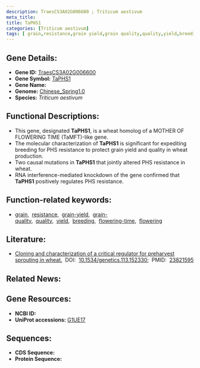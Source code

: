 ```yaml
---
description: TraesCS3A02G006600 ; Triticum aestivum
meta_title:
title: TaPHS1
categories: [Triticum aestivum]
tags: [ grain,resistance,grain yield,grain quality,quality,yield,breeding,flowering time,flowering ]
---
```


## Gene Details:
- **Gene ID:**	[TraesCS3A02G006600](https://ensembl.gramene.org/Triticum_aestivum/Gene/Summary?g=TraesCS3A02G006600)
- **Gene Symbol:** <u>TaPHS1</u>
- **Gene Name:** 
- **Genome:** [Chinese_Spring1.0](https://ensembl.gramene.org/Triticum_aestivum/Info/Index)
- **Species:** *Triticum aestivum*

## Functional Descriptions:
   - This gene, designated **TaPHS1**, is a wheat homolog of a MOTHER OF FLOWERING TIME (TaMFT)-like gene.
   - The molecular characterization of **TaPHS1** is significant for expediting breeding for PHS resistance to protect grain yield and quality in wheat production.
   - Two causal mutations in **TaPHS1** that jointly altered PHS resistance in wheat.
   - RNA interference-mediated knockdown of the gene confirmed that **TaPHS1** positively regulates PHS resistance.

## Function-related keywords:
   - [grain](/tags/grain/),&nbsp;&nbsp;[resistance](/tags/resistance/),&nbsp;&nbsp;[grain-yield](/tags/grain-yield/),&nbsp;&nbsp;[grain-quality](/tags/grain-quality/),&nbsp;&nbsp;[quality](/tags/quality/),&nbsp;&nbsp;[yield](/tags/yield/),&nbsp;&nbsp;[breeding](/tags/breeding/),&nbsp;&nbsp;[flowering-time](/tags/flowering-time/),&nbsp;&nbsp;[flowering](/tags/flowering/)

## Literature:
   - [Cloning and characterization of a critical regulator for preharvest sprouting in wheat.]( https://academic.oup.com/genetics/article/195/1/263/5935442?login=true)&nbsp;&nbsp;DOI:&nbsp;&nbsp;[10.1534/genetics.113.152330](https://academic.oup.com/genetics/article/195/1/263/5935442?login=true);&nbsp;&nbsp;PMID:&nbsp;&nbsp;[23821595](https://pubmed.ncbi.nlm.nih.gov/23821595/)

## Related News:

## Gene Resources:
- **NCBI ID:**  [](https://www.ncbi.nlm.nih.gov/gene/?term=)
- **UniProt accessions:** [G1UE17](https://www.uniprot.org/uniprotkb/G1UE17/entry)



## Sequences:
- **CDS Sequence:**
- **Protein Sequence:**

